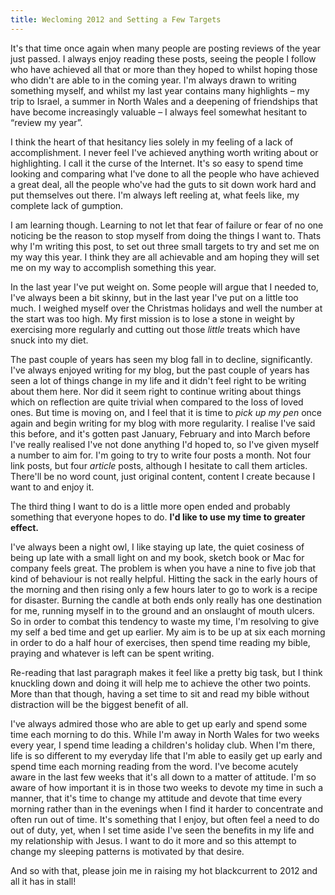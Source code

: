 ```yaml
---
title: Wecloming 2012 and Setting a Few Targets
---
```

It's that time once again when many people are posting reviews of the year just passed. I always enjoy reading these posts, seeing the people I follow who have achieved all that or more than they hoped to whilst hoping those who didn't are able to in the coming year. I'm always drawn to writing something myself, and whilst my last year contains many highlights – my trip to Israel, a summer in North Wales and a deepening of friendships that have become increasingly valuable – I always feel somewhat hesitant to “review my year”.

I think the heart of that hesitancy lies solely in my feeling of a lack of accomplishment. I never feel I've achieved anything worth writing about or highlighting. I call it the curse of the Internet. It's so easy to spend time looking and comparing what I've done to all the people who have achieved a great deal, all the people who've had the guts to sit down work hard and put themselves out there. I'm always left reeling at, what feels like, my complete lack of gumption.

I am learning though. Learning to not let that fear of failure or fear of no one noticing be the reason to stop myself from doing the things I want to. Thats why I'm writing this post, to set out three small targets to try and set me on my way this year. I think they are all achievable and am hoping they will set me on my way to accomplish something this year.

In the last year I've put weight on. Some people will argue that I needed to, I've always been a bit skinny, but in the last year I've put on a little too much. I weighed myself over the Christmas holidays and well the number at the start was too high. My first mission is to lose a stone in weight by exercising more regularly and cutting out those <em>little</em> treats which have snuck into my diet.

The past couple of years has seen my blog fall in to decline, significantly. I've always enjoyed writing for my blog, but the past couple of years has seen a lot of things change in my life and it didn't feel right to be writing about them here. Nor did it seem right to continue writing about things which on reflection are quite trivial when compared to the loss of loved ones. But time is moving on, and I feel that it is time to <em>pick up my pen</em> once again and begin writing for my blog with more regularity. I realise I've said this before, and it's gotten past January, February and into March before I've really realised I've not done anything I'd hoped to, so I've given myself a number to aim for. I'm going to try to write four posts a month. Not four link posts, but four <em>article</em> posts, although I hesitate to call them articles. There'll be no word count, just original content, content I create because I want to and enjoy it.

The third thing I want to do is a little more open ended and probably something that everyone hopes to do. __I'd like to use my time to greater effect.__

I've always been a night owl, I like staying up late, the quiet cosiness of being up late with a small light on and my book, sketch book or Mac for company feels great. The problem is when you have a nine to five job that kind of behaviour is not really helpful. Hitting the sack in the early hours of the morning and then rising only a few hours later to go to work is a recipe for disaster. Burning the candle at both ends only really has one destination for me, running myself in to the ground and an onslaught of mouth ulcers. So in order to combat this tendency to waste my time, I'm resolving to give my self a bed time and get up earlier. My aim is to be up at six each morning in order to do a half hour of exercises, then spend time reading my bible, praying and whatever is left can be spent writing.

Re-reading that last paragraph makes it feel like a pretty big task, but I think knuckling down and doing it will help me to achieve the other two points. More than that though, having a set time to sit and read my bible without distraction will be the biggest benefit of all.

I've always admired those who are able to get up early and spend some time each morning to do this. While I'm away in North Wales for two weeks every year, I spend time leading a children's holiday club. When I'm there, life is so different to my everyday life that I'm able to easily get up early and spend time each morning reading from the word. I've become acutely aware in the last few weeks that it's all down to a matter of attitude. I'm so aware of how important it is in those two weeks to devote my time in such a manner, that it's time to change my attitude and devote that time every morning rather than in the evenings when I find it harder to concentrate and often run out of time. It's something that I enjoy, but often feel a need to do out of duty, yet, when I set time aside I've seen the benefits in my life and my relationship with Jesus. I want to do it more and so this attempt to change my sleeping patterns is motivated by that desire.

And so with that, please join me in raising my hot blackcurrent to 2012 and all it has in stall!
